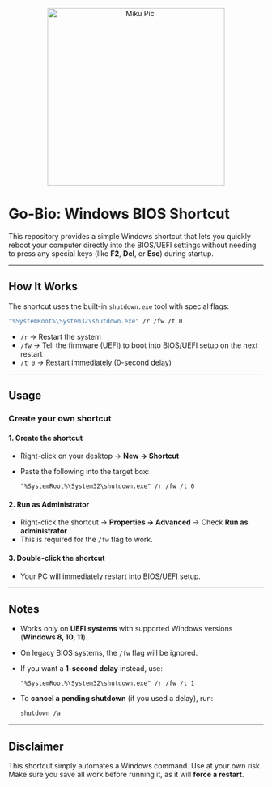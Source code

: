 <p align="center">
  <a href="https://github.com/user-attachments/assets/53107af6-a2bb-4226-86da-e4d617b6fe96">
    <img src="https://github.com/user-attachments/assets/53107af6-a2bb-4226-86da-e4d617b6fe96" alt="Miku Pic" width="350">
  </a>
</p>

  
# Go-Bio: Windows BIOS Shortcut

This repository provides a simple Windows shortcut that lets you quickly reboot your computer directly into the BIOS/UEFI settings without needing to press any special keys (like **F2**, **Del**, or **Esc**) during startup.

---

## How It Works

The shortcut uses the built-in `shutdown.exe` tool with special flags:

```bash
"%SystemRoot%\System32\shutdown.exe" /r /fw /t 0
```

* `/r` → Restart the system
* `/fw` → Tell the firmware (UEFI) to boot into BIOS/UEFI setup on the next restart
* `/t 0` → Restart immediately (0-second delay)

---

## Usage

### Create your own shortcut

#### 1. Create the shortcut

* Right-click on your desktop → **New → Shortcut**
* Paste the following into the target box:

  ```text
  "%SystemRoot%\System32\shutdown.exe" /r /fw /t 0
  ```

#### 2. Run as Administrator

* Right-click the shortcut → **Properties → Advanced** → Check **Run as administrator**
* This is required for the `/fw` flag to work.

#### 3. Double-click the shortcut

* Your PC will immediately restart into BIOS/UEFI setup.

---

## Notes

* Works only on **UEFI systems** with supported Windows versions (**Windows 8, 10, 11**).
* On legacy BIOS systems, the `/fw` flag will be ignored.
* If you want a **1-second delay** instead, use:

  ```text
  "%SystemRoot%\System32\shutdown.exe" /r /fw /t 1
  ```
* To **cancel a pending shutdown** (if you used a delay), run:

  ```bash
  shutdown /a
  ```

---

## Disclaimer

This shortcut simply automates a Windows command.
Use at your own risk. Make sure you save all work before running it, as it will **force a restart**.
